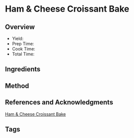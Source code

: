 # Ham & Cheese Croissant Bake

## Overview

- Yield:
- Prep Time:
- Cook Time:
- Total Time:

## Ingredients


## Method



## References and Acknowledgments

[Ham & Cheese Croissant Bake](https://www.halfbakedharvest.com/ham-and-cheese-croissant-bake/#bo-recipe)

## Tags


